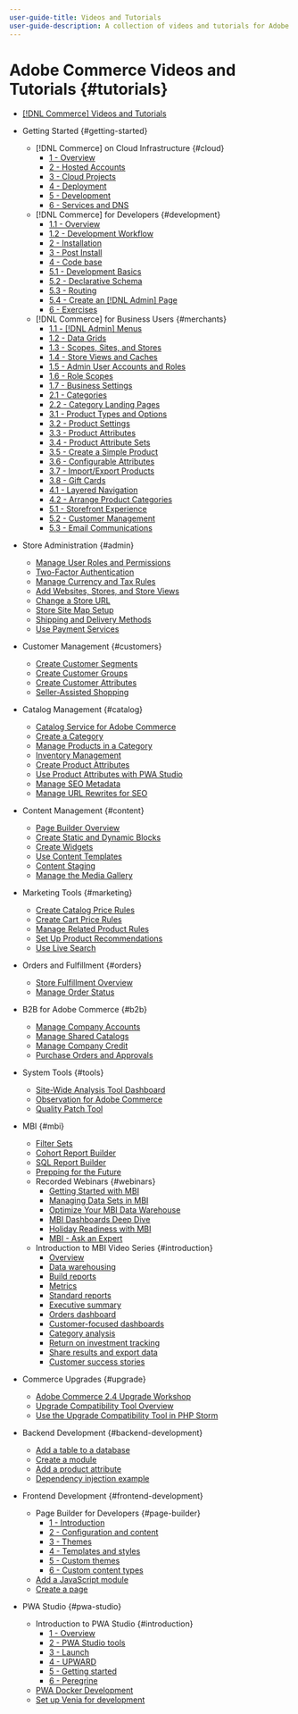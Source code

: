 ```yaml
---
user-guide-title: Videos and Tutorials
user-guide-description: A collection of videos and tutorials for Adobe Commerce and Magento Open Source.
---
```


# Adobe Commerce Videos and Tutorials {#tutorials}

+ [[!DNL Commerce] Videos and Tutorials](overview.md)

+ Getting Started {#getting-started}
  + [!DNL Commerce] on Cloud Infrastructure {#cloud}
    + [1 - Overview](./cloud/1-overview.md)
    + [2 - Hosted Accounts](./cloud/2-accounts.md)
    + [3 - Cloud Projects](./cloud/3-projects.md)
    + [4 - Deployment](./cloud/4-deployment.md)
    + [5 - Development](./cloud/5-dev-config.md)
    + [6 - Services and DNS](./cloud/6-launch.md)
  + [!DNL Commerce] for Developers {#development}
    + [1.1 - Overview](./developer/backend-1-1-overview.md)
    + [1.2 - Development Workflow](./developer/backend-1-2-workflow.md)
    + [2 - Installation](./developer/backend-2-install.md)
    + [3 - Post Install](./developer/backend-3-post-install.md)
    + [4 - Code base](./developer/backend-4-code-base.md)
    + [5.1 - Development Basics](./developer/backend-5-1-dev-basics.md)
    + [5.2 - Declarative Schema](./developer/backend-5-2-declarative-schema.md)
    + [5.3 - Routing](./developer/backend-5-3-routing.md)
    + [5.4 - Create an [!DNL Admin] Page](./developer/backend-5-4-admin-page.md)
    + [6 - Exercises](./developer/backend-6-practice.md)
  + [!DNL Commerce] for Business Users {#merchants}
    + [1.1 - [!DNL Admin] Menus](./merchant/introduction/1-1-menus.md)
    + [1.2 - Data Grids](./merchant/introduction/1-2-data-grids.md)
    + [1.3 - Scopes, Sites, and Stores](./merchant/introduction/1-3-apps-scopes-sites-stores.md)
    + [1.4 - Store Views and Caches](./merchant/introduction/1-4-store-views-cache.md)
    + [1.5 - Admin User Accounts and Roles](./merchant/introduction/1-5-users-roles.md)
    + [1.6 - Role Scopes](./merchant/introduction/1-6-role-scopes.md)
    + [1.7 - Business Settings](./merchant/introduction/1-7-business-settings.md)
    + [2.1 - Categories](./merchant/introduction/2-1-categories.md)
    + [2.2 - Category Landing Pages](./merchant/introduction/2-2-category-landing-page.md)
    + [3.1 - Product Types and Options](./merchant/introduction/3-1-product-types-options.md)
    + [3.2 - Product Settings](./merchant/introduction/3-2-product-settings.md)
    + [3.3 - Product Attributes](./merchant/introduction/3-3-product-attributes.md)
    + [3.4 - Product Attribute Sets](./merchant/introduction/3-4-product-attribute-sets.md)
    + [3.5 - Create a Simple Product](./merchant/introduction/3-5-create-simple-product.md)
    + [3.6 - Configurable Attributes](./merchant/introduction/3-6-configurable-attributes.md)
    + [3.7 - Import/Export Products](./merchant/introduction/3-7-import-export-products.md)
    + [3.8 - Gift Cards](./merchant/introduction/3-8-gift-cards.md)
    + [4.1 - Layered Navigation](./merchant/introduction/4-1-layered-navigation.md)
    + [4.2 - Arrange Product Categories](./merchant/introduction/4-2-arrange-product-categories.md)
    + [5.1 - Storefront Experience](./merchant/introduction/5-1-storefront-experience.md)
    + [5.2 - Customer Management](./merchant/introduction/5-2-customer-management.md)
    + [5.3 - Email Communications](./merchant/introduction/5-3-store-communications.md)

+ Store Administration {#admin}
  + [Manage User Roles and Permissions](./merchant/users-roles-permissions.md)
  + [Two-Factor Authentication](./merchant/two-factor-authentication.md)
  + [Manage Currency and Tax Rules](./merchant/currency-tax-rules.md)
  + [Add Websites, Stores, and Store Views](./merchant/add-websites-stores-views.md)
  + [Change a Store URL](./merchant/change-store-url.md)
  + [Store Site Map Setup](./merchant/site-map-setup.md)
  + [Shipping and Delivery Methods](./merchant/shipping-delivery.md)
  + [Use Payment Services](./merchant/payment-services.md)

+ Customer Management {#customers}
  + [Create Customer Segments](./merchant/customer-segments.md)
  + [Create Customer Groups](./merchant/customer-groups.md)
  + [Create Customer Attributes](./merchant/customer-attributes.md)
  + [Seller-Assisted Shopping](./merchant/seller-assisted-shopping.md)

+ Catalog Management {#catalog}
  + [Catalog Service for Adobe Commerce](./merchant/catalog-service.md)
  + [Create a Category](./merchant/category-create.md)
  + [Manage Products in a Category](./merchant/category-products.md)
  + [Inventory Management](./merchant/inventory-management.md)
  + [Create Product Attributes](./merchant/product-attributes-create.md)
  + [Use Product Attributes with PWA Studio](./merchant/product-attributes-pwa.md)
  + [Manage SEO Metadata](./merchant/seo-metadata.md)
  + [Manage URL Rewrites for SEO](./merchant/seo-url-rewrites.md)

+ Content Management {#content}
  + [Page Builder Overview](./merchant/page-builder-overview.md)
  + [Create Static and Dynamic Blocks](./merchant/static-dynamic-blocks.md)
  + [Create Widgets](./merchant/widgets.md)
  + [Use Content Templates](./merchant/content-templates.md)
  + [Content Staging](./merchant/content-staging.md)
  + [Manage the Media Gallery](./merchant/media-gallery.md)

+ Marketing Tools {#marketing}
  + [Create Catalog Price Rules](./merchant/catalog-price-rules.md)
  + [Create Cart Price Rules](./merchant/cart-price-rules.md)
  + [Manage Related Product Rules](./merchant/related-product-rules.md)
  + [Set Up Product Recommendations](./merchant/product-recommendations.md)
  + [Use Live Search](./merchant/live-search.md)

+ Orders and Fulfillment {#orders}
  + [Store Fulfillment Overview](./merchant/store-fulfillment.md)
  + [Manage Order Status](./merchant/order-status.md)

+ B2B for Adobe Commerce {#b2b}
  + [Manage Company Accounts](./merchant/b2b/company-accounts.md)
  + [Manage Shared Catalogs](./merchant/b2b/shared-catalogs.md)
  + [Manage Company Credit](./merchant/b2b/company-credit.md)
  + [Purchase Orders and Approvals](./merchant/b2b/purchase-orders.md)

+ System Tools {#tools}
  + [Site-Wide Analysis Tool Dashboard](./tools/site-wide-analysis-tool.md)
  + [Observation for Adobe Commerce](./tools/observation-tool.md)
  + [Quality Patch Tool](./tools/quality-patch-tool.md)

+ MBI {#mbi}
  + [Filter Sets](./merchant/business-intelligence/filter-sets.md)
  + [Cohort Report Builder](./merchant/business-intelligence/cohort-report-builder.md)
  + [SQL Report Builder](./merchant/business-intelligence/sql-report-builder.md)
  + [Prepping for the Future](./merchant/business-intelligence/prepare-for-future.md)  
  + Recorded Webinars {#webinars}
    + [Getting Started with MBI](https://experienceleague.adobe.com/docs/commerce-events/events/mbi/2021/getting-started.html)
    + [Managing Data Sets in MBI](https://experienceleague.adobe.com/docs/commerce-events/events/mbi/2022/manage-data-sets.html)
    + [Optimize Your MBI Data Warehouse](https://experienceleague.adobe.com/docs/commerce-events/events/mbi/2021/optimize-data-warehouse.html)
    + [MBI Dashboards Deep Dive](https://experienceleague.adobe.com/docs/commerce-events/events/mbi/2021/dashboards-deep-dive.html)
    + [Holiday Readiness with MBI](https://experienceleague.adobe.com/docs/commerce-events/events/mbi/2021/holiday-readiness.html)
    + [MBI - Ask an Expert](https://experienceleague.adobe.com/docs/commerce-events/events/mbi/2021/ask-expert.html)
  + Introduction to MBI Video Series {#introduction}
    + [Overview](./merchant/business-intelligence/1-overview.md)
    + [Data warehousing](./merchant/business-intelligence/2-data-warehousing.md)
    + [Build reports](./merchant/business-intelligence/3-build-reports.md)
    + [Metrics](./merchant/business-intelligence/4-metrics.md)
    + [Standard reports](./merchant/business-intelligence/5-standard-reports.md)
    + [Executive summary](./merchant/business-intelligence/6-executive-summary-dashboard.md)
    + [Orders dashboard](./merchant/business-intelligence/7-orders-dashboard.md)
    + [Customer-focused dashboards](./merchant/business-intelligence/8-customer-focused-dashboards.md)
    + [Category analysis](./merchant/business-intelligence/9-category-analysis.md)
    + [Return on investment tracking](./merchant/business-intelligence/10-roi-tracking.md)
    + [Share results and export data](./merchant/business-intelligence/11-share-results-export-data.md)
    + [Customer success stories](./merchant/business-intelligence/12-customer-success.md)

+ Commerce Upgrades {#upgrade}
  + [Adobe Commerce 2.4 Upgrade Workshop](./upgrade/2.4-upgrade-workshop.md)
  + [Upgrade Compatibility Tool Overview](./upgrade/upgrade-compatibility-tool-overview.md)
  + [Use the Upgrade Compatibility Tool in PHP Storm](./upgrade/uct-phpstorm.md)

+ Backend Development {#backend-development}
  + [Add a table to a database](./developer/add-new-db-table.md)
  + [Create a module](./developer/create-module.md)
  + [Add a product attribute](./developer/add-product-attribute.md)
  + [Dependency injection example](./developer/dependency-injection.md)

+ Frontend Development {#frontend-development}
  + Page Builder for Developers {#page-builder}
    + [1 - Introduction](./developer/page-builder/1-intro-case-studies.md)
    + [2 - Configuration and content](./developer/page-builder/2-config-create-content.md)
    + [3 - Themes](./developer/page-builder/3-themes.md)
    + [4 - Templates and styles](./developer/page-builder/4-admin-templates-apply-styles.md)
    + [5 - Custom themes](./developer/page-builder/5-customize-theme.md)
    + [6 - Custom content types](./developer/page-builder/6-custom-content-types.md)
  + [Add a JavaScript module](./developer/add-javascript-module.md)
  + [Create a page](./developer/create-new-page.md)

+ PWA Studio {#pwa-studio}
  + Introduction to PWA Studio {#introduction}
    + [1 - Overview](./pwa/introduction/1-overview.md)
    + [2 - PWA Studio tools](./pwa/introduction/2-pwa-studio-tools.md)
    + [3 - Launch](./pwa/introduction/3-launch.md)
    + [4 - UPWARD](./pwa/introduction/4-upward.md)
    + [5 - Getting started](./pwa/introduction/5-getting-started.md)
    + [6 - Peregrine](./pwa/introduction/6-peregrine.md)
  + [PWA Docker Development](./pwa/pwa-docker-development.md)
  + [Set up Venia for development](./pwa/set-up-venia-for-dev.md)
